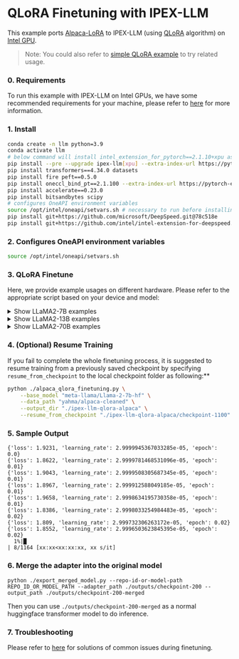 # QLoRA Finetuning with IPEX-LLM

This example ports [Alpaca-LoRA](https://github.com/tloen/alpaca-lora/tree/main) to IPEX-LLM (using [QLoRA](https://arxiv.org/abs/2305.14314) algorithm) on [Intel GPU](../../../README.md).

> Note: You could also refer to [simple QLoRA example](../simple-example/) to try related usage.

### 0. Requirements
To run this example with IPEX-LLM on Intel GPUs, we have some recommended requirements for your machine, please refer to [here](../../../README.md#requirements) for more information.

### 1. Install

```bash
conda create -n llm python=3.9
conda activate llm
# below command will install intel_extension_for_pytorch==2.1.10+xpu as default
pip install --pre --upgrade ipex-llm[xpu] --extra-index-url https://pytorch-extension.intel.com/release-whl/stable/xpu/us/
pip install transformers==4.34.0 datasets
pip install fire peft==0.5.0
pip install oneccl_bind_pt==2.1.100 --extra-index-url https://pytorch-extension.intel.com/release-whl/stable/xpu/us/ # necessary to run distributed finetuning
pip install accelerate==0.23.0
pip install bitsandbytes scipy
# configures OneAPI environment variables
source /opt/intel/oneapi/setvars.sh # necessary to run before installing deepspeed
pip install git+https://github.com/microsoft/DeepSpeed.git@78c518e
pip install git+https://github.com/intel/intel-extension-for-deepspeed.git@ec33277
```

### 2. Configures OneAPI environment variables
```bash
source /opt/intel/oneapi/setvars.sh
```

### 3. QLoRA Finetune

Here, we provide example usages on different hardware. Please refer to the appropriate script based on your device and model:

<details>
  <summary> Show LLaMA2-7B examples </summary>

##### Finetuning LLaMA2-7B on single Arc A770

```bash
bash qlora_finetune_llama2_7b_arc_1_card.sh
```

##### Finetuning LLaMA2-7B on two Arc A770

```bash
bash qlora_finetune_llama2_7b_arc_2_card.sh
```

##### Finetuning LLaMA2-7B on single Data Center GPU Flex 170

```bash
bash qlora_finetune_llama2_7b_flex_170_1_card.sh
```

##### Finetuning LLaMA2-7B on three Data Center GPU Flex 170

```bash
bash qlora_finetune_llama2_7b_flex_170_3_card.sh
```

##### Finetuning LLaMA2-7B on single Intel Data Center GPU Max 1100

```bash
bash qlora_finetune_llama2_7b_pvc_1100_1_card.sh
```

##### Finetuning LLaMA2-7B on four Intel Data Center GPU Max 1100

```bash
bash qlora_finetune_llama2_7b_pvc_1100_4_card.sh
```

##### Finetuning LLaMA2-7B on single Intel Data Center GPU Max 1550

```bash
bash qlora_finetune_llama2_7b_pvc_1550_1_card.sh
```

##### Finetuning LLaMA2-7B on four Intel Data Center GPU Max 1550

```bash
bash qlora_finetune_llama2_7b_pvc_1550_4_card.sh
```

</details>

<details>
  <summary> Show LLaMA2-13B examples </summary>

##### Finetuning LLaMA2-13B on single tile of Intel Data Center GPU Max 1550

```bash
bash qlora_finetune_llama2_13b_pvc_1550_1_tile.sh
```

##### Finetuning LLaMA2-13B on single Intel Data Center GPU Max 1550

```bash
bash qlora_finetune_llama2_13b_pvc_1550_1_card.sh
```

##### Finetuning LLaMA2-13B on four Intel Data Center GPU Max 1550

```bash
bash qlora_finetune_llama2_13b_pvc_1550_4_card.sh
```

</details>

<details>
  <summary> Show LLaMA2-70B examples </summary>

Different from `LLaMA2-7B` and `LLaMA2-13B`, it is recommonded to save the model with ipex-llm low-bit optimization first to avoid large amount of CPU memory usage. And DeepSpeed ZeRO2 technology is used during finetuning.

##### Finetuning LLaMA2-70B on one Intel Data Center GPU Max 1550

```bash
bash qlora_finetune_llama2_70b_pvc_1550_1_card.sh
```

##### Finetuning LLaMA2-70B on four Intel Data Center GPU Max 1550

```bash
bash qlora_finetune_llama2_70b_pvc_1550_4_card.sh
```

</details>

### 4. (Optional) Resume Training
If you fail to complete the whole finetuning process, it is suggested to resume training from a previously saved checkpoint by specifying `resume_from_checkpoint` to the local checkpoint folder as following:**
```bash
python ./alpaca_qlora_finetuning.py \
    --base_model "meta-llama/Llama-2-7b-hf" \
    --data_path "yahma/alpaca-cleaned" \
    --output_dir "./ipex-llm-qlora-alpaca" \
    --resume_from_checkpoint "./ipex-llm-qlora-alpaca/checkpoint-1100"
```

### 5. Sample Output
```log
{'loss': 1.9231, 'learning_rate': 2.9999945367033285e-05, 'epoch': 0.0}                                                                                                                            
{'loss': 1.8622, 'learning_rate': 2.9999781468531096e-05, 'epoch': 0.01}                                                                                                                           
{'loss': 1.9043, 'learning_rate': 2.9999508305687345e-05, 'epoch': 0.01}                                                                                                                           
{'loss': 1.8967, 'learning_rate': 2.999912588049185e-05, 'epoch': 0.01}                                                                                                                            
{'loss': 1.9658, 'learning_rate': 2.9998634195730358e-05, 'epoch': 0.01}                                                                                                                           
{'loss': 1.8386, 'learning_rate': 2.9998033254984483e-05, 'epoch': 0.02}                                                                                                                           
{'loss': 1.809, 'learning_rate': 2.999732306263172e-05, 'epoch': 0.02}                                                                                                                             
{'loss': 1.8552, 'learning_rate': 2.9996503623845395e-05, 'epoch': 0.02}                                                                                                                           
  1%|█                                                                                                                                                         | 8/1164 [xx:xx<xx:xx:xx, xx s/it]
```

### 6. Merge the adapter into the original model
```
python ./export_merged_model.py --repo-id-or-model-path REPO_ID_OR_MODEL_PATH --adapter_path ./outputs/checkpoint-200 --output_path ./outputs/checkpoint-200-merged
```

Then you can use `./outputs/checkpoint-200-merged` as a normal huggingface transformer model to do inference.

### 7. Troubleshooting
Please refer to [here](../../README.md#troubleshooting) for solutions of common issues during finetuning.
